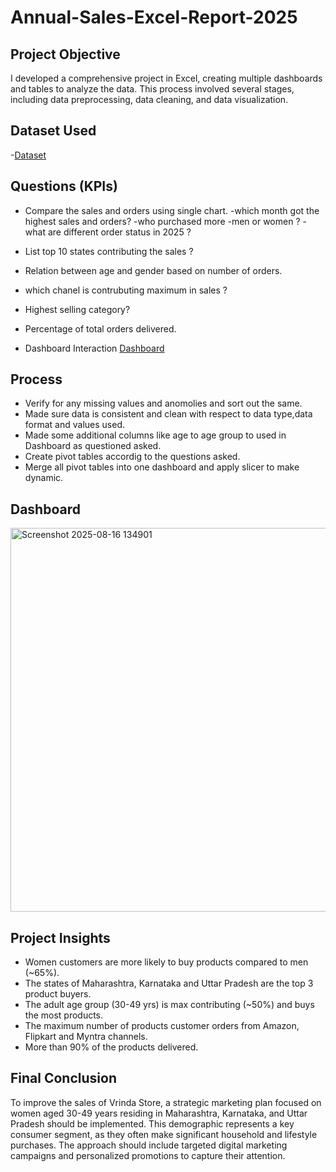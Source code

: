# Annual-Sales-Excel-Report-2025
## Project Objective
I developed a comprehensive project in Excel, creating multiple dashboards and tables to analyze the data. This process involved several stages, including data preprocessing, data cleaning, and data visualization.

## Dataset Used
-<a href="https://github.com/AsheeshSinghrajput/Annual-Sales-Excel-Report-2025/blob/main/Annual%20sales%20report%202025.xlsx">Dataset</a>

## Questions (KPIs)
 - Compare the sales and orders using single chart.
-which month got the highest sales and orders?
-who purchased more -men or women ?
-what are different order status in 2025 ?
- List top 10 states contributing the sales ?
- Relation between age and gender based on number of orders.
- which chanel is contrubuting maximum in sales ?
- Highest selling category?
- Percentage of total orders delivered.

- Dashboard Interaction <a href="https://github.com/AsheeshSinghrajput/Annual-Sales-Excel-Report-2025/blob/main/Screenshot%202025-08-16%20134901.png">Dashboard</a>

## Process
- Verify for any missing values and anomolies and sort out the same.
- Made sure data is consistent and clean with respect to data type,data format and values used.
- Made some additional columns like age to age group to used in Dashboard as questioned asked.
- Create pivot tables accordig to the questions asked.
- Merge all pivot tables into one dashboard and apply slicer to make dynamic.

## Dashboard
<img width="1415" height="614" alt="Screenshot 2025-08-16 134901" src="https://github.com/user-attachments/assets/a2834dcf-6894-45d2-afd2-398787bfeb36" />

## Project Insights
- Women customers are more likely to buy products compared to men (~65%).
- The states of Maharashtra, Karnataka and Uttar Pradesh are the top 3 product buyers.
- The adult age group (30-49 yrs) is max contributing (~50%) and buys the most products.
- The maximum number of products customer orders from Amazon, Flipkart and Myntra channels.
- More than 90% of the products delivered.

## Final Conclusion
To improve the sales of Vrinda Store, a strategic marketing plan focused on women aged 30-49 years residing in Maharashtra, Karnataka, and Uttar Pradesh should be implemented. This demographic represents a key consumer segment, as they often make significant household and lifestyle purchases. The approach should include targeted digital marketing campaigns and personalized promotions to capture their attention.

